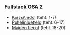 ### Fullstack OSA 2
* [Kurssitiedot](https://github.com/ellikiiski/Fullstack-2024/tree/main/Osa%202/Kurssitiedot) (teht. 1-5)
* [Puhelinluettelo](https://github.com/ellikiiski/Fullstack-2024/tree/main/Osa%202/Puhelinluettelo) (teht. 6-17)
* [Maiden tiedot](https://github.com/ellikiiski/Fullstack-2024/tree/main/Osa%202/Maiden%20tiedot) (teht. 18-20)